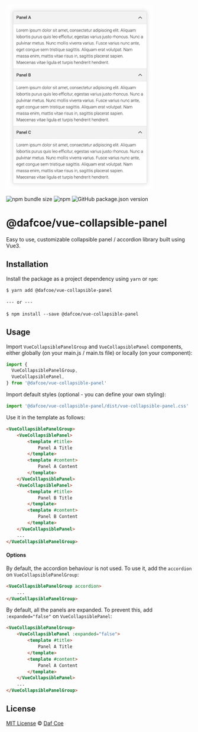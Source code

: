 ![@dafcoe/vue-collapsible-panel sample](https://github.com/dafcoe/vue-collapsible-panel/blob/main/src/assets/images/sample.gif?raw=true)

![npm bundle size](https://img.shields.io/bundlephobia/minzip/@dafcoe/vue-collapsible-panel)
![npm](https://img.shields.io/npm/dt/@dafcoe/vue-collapsible-panel?style=flat-square)
![GitHub package.json version](https://img.shields.io/github/package-json/v/dafcoe/vue-collapsible-panel?style=flat-square)

# @dafcoe/vue-collapsible-panel
Easy to use, customizable collapsible panel / accordion library built using Vue3.

## Installation
Install the package as a project dependency using `yarn` or `npm`:
```
$ yarn add @dafcoe/vue-collapsible-panel

--- or ---

$ npm install --save @dafcoe/vue-collapsible-panel
```

## Usage
Import `VueCollapsiblePanelGroup` and `VueCollapsiblePanel` components, either globally (on your main.js / main.ts file) or locally (on your component):
```js
import {
  VueCollapsiblePanelGroup,
  VueCollapsiblePanel,
} from '@dafcoe/vue-collapsible-panel'
```

Import default styles (optional - you can define your own styling):
```js
import '@dafcoe/vue-collapsible-panel/dist/vue-collapsible-panel.css'
```

Use it in the template as follows:
```html
<VueCollapsiblePanelGroup>
    <VueCollapsiblePanel>
        <template #title>
            Panel A Title
        </template>
        <template #content>
            Panel A Content
        </template>
    </VueCollapsiblePanel>
    <VueCollapsiblePanel>
        <template #title>
            Panel B Title
        </template>
        <template #content>
            Panel B Content
        </template>
    </VueCollapsiblePanel>
    ...
</VueCollapsiblePanelGroup>
```

#### Options
By default, the accordion behaviour is not used. To use it, add the `accordion` on `VueCollapsiblePanelGroup`:
```html
<VueCollapsiblePanelGroup accordion>
    ...
</VueCollapsiblePanelGroup>
```

By default, all the panels are expanded. To prevent this, add `:expanded="false"` on `VueCollapsiblePanel`:
```html
<VueCollapsiblePanelGroup>
    <VueCollapsiblePanel :expanded="false">
        <template #title>
            Panel A Title
        </template>
        <template #content>
            Panel A Content
        </template>
    </VueCollapsiblePanel>
    ...
</VueCollapsiblePanelGroup>
```

## License
[MIT License](https://opensource.org/licenses/MIT) © [Daf Coe](mailto:dafcoe@gmail.com)

